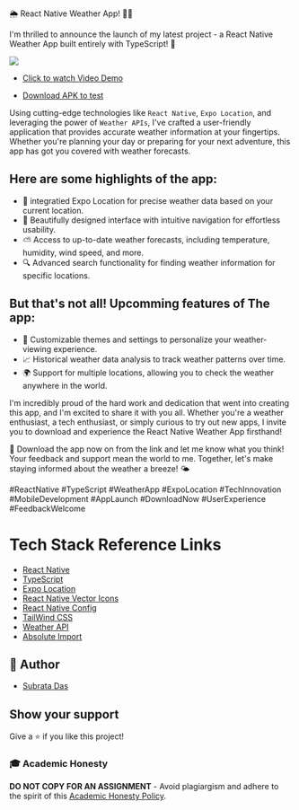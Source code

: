 🌦️ React Native Weather App! 📱🎉

I'm thrilled to announce the launch of my latest project - a React Native Weather App built entirely with TypeScript! 🚀

![](<https://firebasestorage.googleapis.com/v0/b/react-native-ts-weather-app.appspot.com/o/promo%2Fweather%20app%20(1).png?alt=media&token=8dc6dd8b-ac8f-4a9b-8393-cf4bb812ecc1>)

- [Click to watch Video Demo](https://www.youtube.com/watch?v=bNrQbNb6SHE)

- [Download APK to test](https://drive.google.com/file/d/1wbShuZ0O962Hd3hoQsrJgOvPlPpFpvn9/view?usp=sharing)

Using cutting-edge technologies like `React Native`, `Expo Location`, and leveraging the power of `Weather APIs`, I've crafted a user-friendly application that provides accurate weather information at your fingertips. Whether you're planning your day or preparing for your next adventure, this app has got you covered with weather forecasts.

## Here are some highlights of the app:

- 📍 integratied Expo Location for precise weather data based on your current location.
- 🌈 Beautifully designed interface with intuitive navigation for effortless usability.
- ⛅️ Access to up-to-date weather forecasts, including temperature, humidity, wind speed, and more.
- 🔍 Advanced search functionality for finding weather information for specific locations.

## But that's not all! Upcomming features of The app:

- 🎨 Customizable themes and settings to personalize your weather-viewing experience.
- 📈 Historical weather data analysis to track weather patterns over time.
- 🌍 Support for multiple locations, allowing you to check the weather anywhere in the world.

I'm incredibly proud of the hard work and dedication that went into creating this app, and I'm excited to share it with you all. Whether you're a weather enthusiast, a tech enthusiast, or simply curious to try out new apps, I invite you to download and experience the React Native Weather App firsthand!

📱 Download the app now on from the link and let me know what you think! Your feedback and support mean the world to me. Together, let's make staying informed about the weather a breeze! 🌤️

#ReactNative #TypeScript #WeatherApp #ExpoLocation #TechInnovation #MobileDevelopment #AppLaunch #DownloadNow #UserExperience #FeedbackWelcome

# Tech Stack Reference Links

- [React Native](https://reactnative.dev/docs/environment-setup)
- [TypeScript]()
- [Expo Location](https://github.com/expo/expo/tree/main/packages/expo-location#installation-in-bare-react-native-projects)
- [React Native Vector Icons](https://www.npmjs.com/package/react-native-vector-icons)
- [React Native Config](https://www.npmjs.com/package/react-native-config)
- [TailWind CSS](https://www.nativewind.dev/quick-starts/react-native-cli)
- [Weather API](https://www.weatherapi.com/docs/)
- [Absolute Import](https://reactnative.dev/docs/typescript?package-manager=yarn#using-custom-path-aliases-with-typescript)

## 👋 Author

- [Subrata Das](https://github.com/subrataindia)

## Show your support

Give a ⭐️ if you like this project!

### 🎓 Academic Honesty

**DO NOT COPY FOR AN ASSIGNMENT** - Avoid plagiargism and adhere to the spirit of this [Academic Honesty Policy](https://www.freecodecamp.org/news/academic-honesty-policy/).
